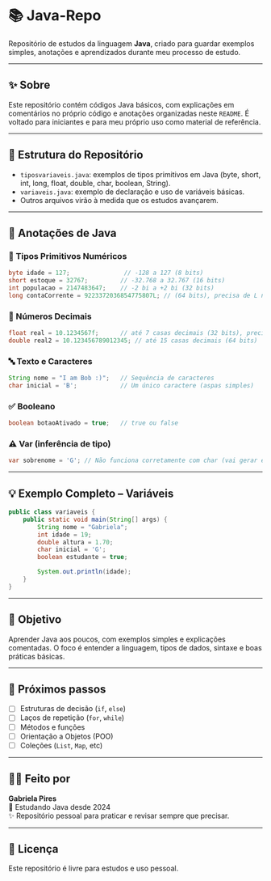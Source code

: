 
# 📚 Java-Repo

Repositório de estudos da linguagem **Java**, criado para guardar exemplos simples, anotações e aprendizados durante meu processo de estudo.

---

## ✨ Sobre

Este repositório contém códigos Java básicos, com explicações em comentários no próprio código e anotações organizadas neste `README`. É voltado para iniciantes e para meu próprio uso como material de referência.

---

## 📂 Estrutura do Repositório

- `tiposvariaveis.java`: exemplos de tipos primitivos em Java (byte, short, int, long, float, double, char, boolean, String).
- `variaveis.java`: exemplo de declaração e uso de variáveis básicas.
- Outros arquivos virão à medida que os estudos avançarem.

---

## 📝 Anotações de Java

### 🔢 Tipos Primitivos Numéricos

```java
byte idade = 127;               // -128 a 127 (8 bits)
short estoque = 32767;         // -32.768 a 32.767 (16 bits)
int populacao = 2147483647;    // -2 bi a +2 bi (32 bits)
long contaCorrente = 9223372036854775807L; // (64 bits), precisa de L no final
```

### 🔣 Números Decimais

```java
float real = 10.1234567f;      // até 7 casas decimais (32 bits), precisa de 'f'
double real2 = 10.123456789012345; // até 15 casas decimais (64 bits)
```

### 🔤 Texto e Caracteres

```java
String nome = "I am Bob :)";   // Sequência de caracteres
char inicial = 'B';            // Um único caractere (aspas simples)
```

### ✅ Booleano

```java
boolean botaoAtivado = true;   // true ou false
```

### ⚠️ Var (inferência de tipo)

```java
var sobrenome = 'G'; // Não funciona corretamente com char (vai gerar erro)
```

---

## 💡 Exemplo Completo – Variáveis

```java
public class variaveis {
    public static void main(String[] args) {
        String nome = "Gabriela";
        int idade = 19;
        double altura = 1.70;
        char inicial = 'G';
        boolean estudante = true;

        System.out.println(idade);
    }
}
```

---

## 📌 Objetivo

Aprender Java aos poucos, com exemplos simples e explicações comentadas. O foco é entender a linguagem, tipos de dados, sintaxe e boas práticas básicas.

---

## 🚀 Próximos passos

- [ ] Estruturas de decisão (`if`, `else`)
- [ ] Laços de repetição (`for`, `while`)
- [ ] Métodos e funções
- [ ] Orientação a Objetos (POO)
- [ ] Coleções (`List`, `Map`, etc)

---

## 👩‍💻 Feito por

**Gabriela Pires**  
📘 Estudando Java desde 2024  
✨ Repositório pessoal para praticar e revisar sempre que precisar.

---

## 📄 Licença

Este repositório é livre para estudos e uso pessoal.
